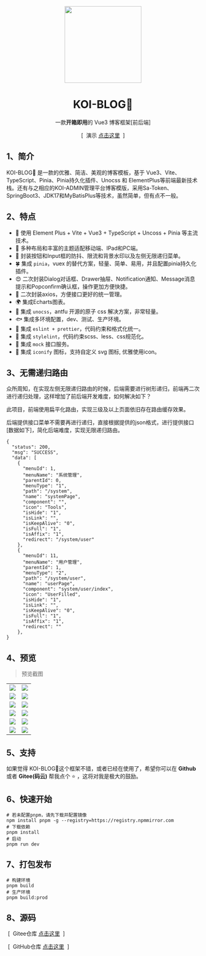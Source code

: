 <p align="center">
  <img src="https://pic4.zhimg.com/v2-702a23ebb518199355099df77a3cfe07_b.webp" width="200" height="200" />
</p>

<h1 align="center">KOI-BLOG🌻</h1>

<p align="center">一款<b>开箱即用</b>的 Vue3 博客框架[前后端]</p>

<p align="center">
  <span>&nbsp;[&nbsp;</span>
  演示
  <a href="http://39.107.143.109:8188" target="_blank">点击这里</a>
  <span>&nbsp;]&nbsp;</span>
</p>

## 1、简介

KOI-BLOG🌻 是一款的优雅、简洁、美观的博客模板，基于 Vue3、Vite、TypeScript、Pinia、Pinia持久化插件、Unocss 和 ElementPlus等前端最新技术栈。还有与之相应的KOI-ADMIN管理平台博客模版，采用Sa-Token、SpringBoot3、JDK17和MyBatisPlus等技术，虽然简单，但有点不一般。

## 2、特点

- 🎯 使用 Element Plus + Vite + Vue3 + TypeScript + Uncoss + Pinia 等主流技术。
- 🍊 多种布局和丰富的主题适配移动端、IPad和PC端。
- 🎃 封装按钮和Input框的防抖、限流和背景水印以及左侧无限递归菜单。
- 🍀 集成 `pinia`，vuex 的替代方案，轻量、简单、易用，并且配置pinia持久化插件。
- 😍 二次封装Dialog对话框、Drawer抽屉、Notification通知、Message消息提示和Popconfirm确认框，操作更加方便快捷。
- 🍓 二次封装axios，方便接口更好的统一管理。
- 🌍 集成Echarts图表。
- 🌈 集成 `unocss`，antfu 开源的原子 css 解决方案，非常轻量。
- 🐟 集成多环境配置，dev、测试、生产环境。
- 🌼 集成 `eslint + prettier`，代码约束和格式化统一。
- 🌻 集成 `stylelint`，代码约束scss、less、css规范化。
- 👻 集成 `mock` 接口服务。
- 🏡 集成 `iconify` 图标，支持自定义 svg 图标, 优雅使用icon。

## 3、无需递归路由

众所周知，在实现左侧无限递归路由的时候，后端需要进行树形递归，前端再二次进行递归处理，这样增加了前后端开发难度，如何解决如下？

此项目，前端使用扁平化路由，实现三级及以上页面依旧存在路由缓存效果。

后端提供接口菜单不需要再进行递归，直接根据提供的json格式，进行提供接口[数据如下]，简化后端难度，实现无限递归路由。

```properties
{
  "status": 200,
  "msg": "SUCCESS",
  "data": [
    {
      "menuId": 1,
      "menuName": "系统管理",
      "parentId": 0,
      "menuType": "1",
      "path": "/system",
      "name": "systemPage",
      "component": "",
      "icon": "Tools",
      "isHide": "1",
      "isLink": "",
      "isKeepAlive": "0",
      "isFull": "1",
      "isAffix": "1",
      "redirect": "/system/user"
    },
    {
      "menuId": 11,
      "menuName": "用户管理",
      "parentId": 1,
      "menuType": "2",
      "path": "/system/user",
      "name": "userPage",
      "component": "system/user/index",
      "icon": "UserFilled",
      "isHide": "1",
      "isLink": "",
      "isKeepAlive": "0",
      "isFull": "1",
      "isAffix": "1",
      "redirect": ""
    },
}
```

## 4、预览

> 预览截图

<table>
  <tr>
    <td><img src="https://i.postimg.cc/hvrYrgqr/BLOG-1.png" /></td>
    <td><img src="https://i.postimg.cc/d1GphrHg/BLOG-2.png" /></td>
  </tr>
  <tr>
    <td><img src="https://i.postimg.cc/0NMLqLpk/BLOG-3.png" /></td>
    <td><img src="https://i.postimg.cc/yNM26vPF/BLOG-4.png" /></td>
  </tr>
  <tr>
    <td><img src="https://i.postimg.cc/sxy87xbx/BLOG-5.png" /></td>
    <td><img src="https://i.postimg.cc/05dhxGJw/BLOG-6.png" /></td>
  </tr>
  <tr>
    <td><img src="https://i.postimg.cc/65WgQ7d1/BLOG-7.png" /></td>
    <td><img src="https://i.postimg.cc/nhMWv6S4/BLOG-8.png" /></td>
  </tr>
  <tr>
    <td><img src="https://i.postimg.cc/vH0jxQh8/BLOG-9.png" /></td>
    <td><img src="https://i.postimg.cc/dVXxn4gz/BLOG-10.png" /></td>
  </tr>
  <tr>
    <td><img src="https://i.postimg.cc/7L2QRSkb/BLOG-11.png" /></td>
    <td><img src="https://i.postimg.cc/vBwSwDYh/BLOG-12.png" /></td>
  </tr>
</table>


## 5、支持

如果觉得 KOI-BLOG🌻这个框架不错，或者已经在使用了，希望你可以在 **Github** 或者 **Gitee(码云)** 帮我点个 ⭐ ，这将对我是极大的鼓励。

## 6、快速开始

```properties
# 若未配置pnpm，请先下载并配置镜像
npm install pnpm -g --registry=https://registry.npmmirror.com
# 下载依赖
pnpm install
# 启动
pnpm run dev
```

## 7、打包发布

```properties
# 构建环境
pnpm build
# 生产环境
pnpm build:prod
```

## 8、源码

<p align="left">
  <span>&nbsp;[&nbsp;</span>
  Gitee仓库
  <a href="https://gitee.com/BigCatHome/koi-blog-ui" target="_blank">点击这里</a>
  <span>&nbsp;]&nbsp;</span>
</p>
<p align="left">
  <span>&nbsp;[&nbsp;</span>
  GitHub仓库
  <a href="https://gitee.com/BigCatHome/koi-blog-ui" target="_blank">点击这里</a>
  <span>&nbsp;]&nbsp;</span>
</p>



